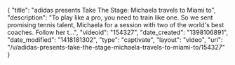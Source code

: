 {
    "title": "adidas presents Take The Stage: Michaela travels to Miami to",
    "description": "To play like a pro, you need to train like one. So we sent promising tennis talent, Michaela for a session with two of the world's best coaches. Follow her t...",
    "videoid": "154327",
    "date_created": "1398106891",
    "date_modified": "1418181302",
    "type": "captivate",
    "layout": "video",
    "url": "\/v\/adidas-presents-take-the-stage-michaela-travels-to-miami-to\/154327"
}